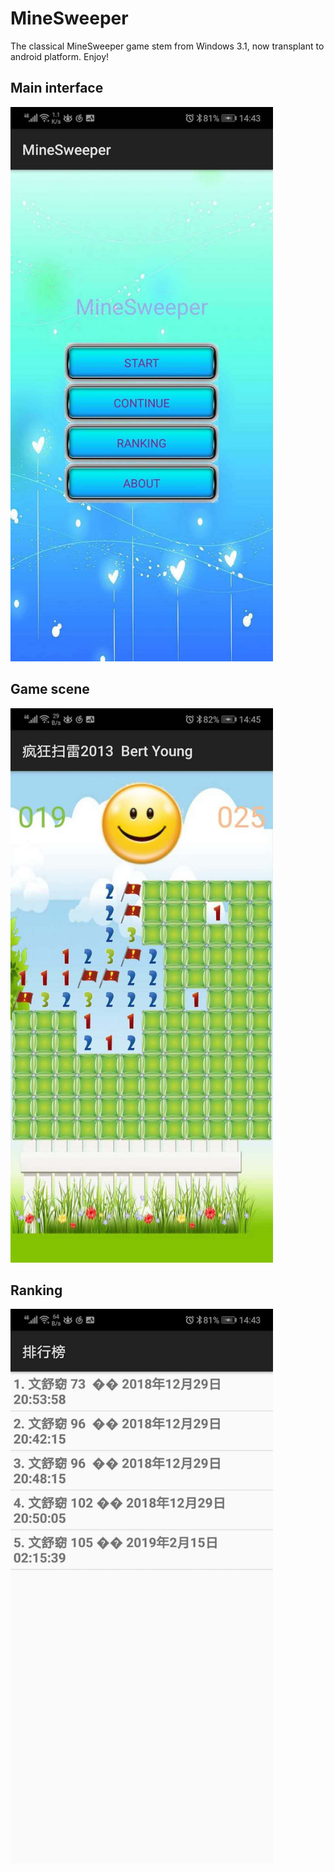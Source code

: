 # MineSweeper
The classical MineSweeper game stem from Windows 3.1, now transplant to android platform.
Enjoy!

## Main interface

<img src=3.jpeg width=420 height=887>

## Game scene

<img src=1.jpeg width=420 height=887>

## Ranking

<img src=2.jpeg width=420 height=887>

